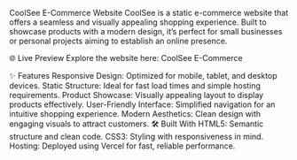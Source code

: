 CoolSee E-Commerce Website
CoolSee is a static e-commerce website that offers a seamless and visually appealing shopping experience. Built to showcase products with a modern design, it’s perfect for small businesses or personal projects aiming to establish an online presence.

🌐 Live Preview
Explore the website here: CoolSee E-Commerce

✨ Features
Responsive Design: Optimized for mobile, tablet, and desktop devices.
Static Structure: Ideal for fast load times and simple hosting requirements.
Product Showcase: Visually appealing layout to display products effectively.
User-Friendly Interface: Simplified navigation for an intuitive shopping experience.
Modern Aesthetics: Clean design with engaging visuals to attract customers.
🛠️ Built With
HTML5: Semantic structure and clean code.
CSS3: Styling with responsiveness in mind.
Hosting: Deployed using Vercel for fast, reliable performance.
